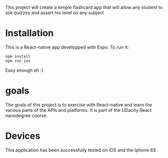 This project will create a simple flashcard app that will allow any student to ask quizzes and assert his level on any subject

# Installation

This is a React-native app developped with Expo. To run it:

````
npm install
npm run ios
````

Easy enough eh :)

# goals

The goals of this project is to exercise with React-native and learn the various parts of the APIs and platforms.
It is part of the UDacity React nanodegree course.


# Devices
This application has been successfully tested on iOS and the Iphone 6S